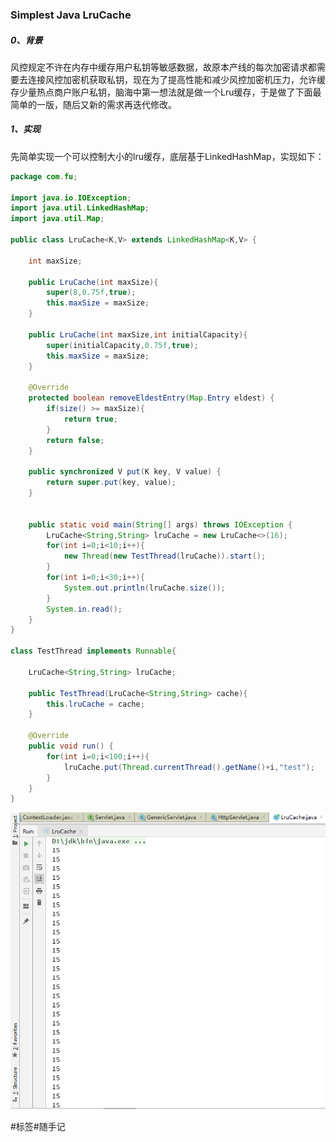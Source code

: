### Simplest Java  LruCache

##### 0、背景

​		风控规定不许在内存中缓存用户私钥等敏感数据，故原本产线的每次加密请求都需要去连接风控加密机获取私钥，现在为了提高性能和减少风控加密机压力，允许缓存少量热点商户账户私钥，脑海中第一想法就是做一个Lru缓存，于是做了下面最简单的一版，随后又新的需求再迭代修改。

##### 1、实现

​		先简单实现一个可以控制大小的lru缓存，底层基于LinkedHashMap，实现如下：

```java
package com.fu;

import java.io.IOException;
import java.util.LinkedHashMap;
import java.util.Map;

public class LruCache<K,V> extends LinkedHashMap<K,V> {

    int maxSize;

    public LruCache(int maxSize){
        super(8,0.75f,true);
        this.maxSize = maxSize;
    }

    public LruCache(int maxSize,int initialCapacity){
        super(initialCapacity,0.75f,true);
        this.maxSize = maxSize;
    }

    @Override
    protected boolean removeEldestEntry(Map.Entry eldest) {
        if(size() >= maxSize){
            return true;
        }
        return false;
    }

    public synchronized V put(K key, V value) {
        return super.put(key, value);
    }


    public static void main(String[] args) throws IOException {
        LruCache<String,String> lruCache = new LruCache<>(16);
        for(int i=0;i<10;i++){
            new Thread(new TestThread(lruCache)).start();
        }
        for(int i=0;i<30;i++){
            System.out.println(lruCache.size());
        }
        System.in.read();
    }
}

class TestThread implements Runnable{

    LruCache<String,String> lruCache;

    public TestThread(LruCache<String,String> cache){
        this.lruCache = cache;
    }

    @Override
    public void run() {
        for(int i=0;i<100;i++){
            lruCache.put(Thread.currentThread().getName()+i,"test");
        }
    }
}

```

![](https://github.com/DoubleCherish/JavaJdkSourceCode/blob/master/LruImpl/images/result.png)

#标签#随手记
